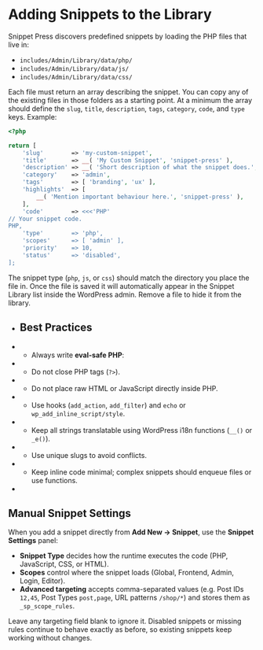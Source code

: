 ﻿# Adding Snippets to the Library

Snippet Press discovers predefined snippets by loading the PHP files that live in:

- `includes/Admin/Library/data/php/`
- `includes/Admin/Library/data/js/`
- `includes/Admin/Library/data/css/`

Each file must return an array describing the snippet. You can copy any of the existing
files in those folders as a starting point. At a minimum the array should define the
`slug`, `title`, `description`, `tags`, `category`, `code`, and `type` keys. Example:

```php
<?php

return [
    'slug'        => 'my-custom-snippet',
    'title'       => __( 'My Custom Snippet', 'snippet-press' ),
    'description' => __( 'Short description of what the snippet does.', 'snippet-press' ),
    'category'    => 'admin',
    'tags'        => [ 'branding', 'ux' ],
    'highlights'  => [
        __( 'Mention important behaviour here.', 'snippet-press' ),
    ],
    'code'        => <<<'PHP'
// Your snippet code.
PHP,
    'type'        => 'php',
    'scopes'      => [ 'admin' ],
    'priority'    => 10,
    'status'      => 'disabled',
];
```

The snippet type (`php`, `js`, or `css`) should match the directory you place the file in.
Once the file is saved it will automatically appear in the Snippet Library list inside
the WordPress admin. Remove a file to hide it from the library.

* ## Best Practices
 * - Always write **eval-safe PHP**:
 *   - Do not close PHP tags (`?>`).
 *   - Do not place raw HTML or JavaScript directly inside PHP.
 *   - Use hooks (`add_action`, `add_filter`) and `echo` or `wp_add_inline_script/style`.
 * - Keep all strings translatable using WordPress i18n functions (`__()` or `_e()`).
 * - Use unique slugs to avoid conflicts.
 * - Keep inline code minimal; complex snippets should enqueue files or use functions.
 *

## Manual Snippet Settings

When you add a snippet directly from **Add New → Snippet**, use the **Snippet Settings** panel:

- **Snippet Type** decides how the runtime executes the code (PHP, JavaScript, CSS, or HTML).
- **Scopes** control where the snippet loads (Global, Frontend, Admin, Login, Editor).
- **Advanced targeting** accepts comma-separated values (e.g. Post IDs `12,45`, Post Types `post,page`, URL patterns `/shop/*`) and stores them as `_sp_scope_rules`.

Leave any targeting field blank to ignore it. Disabled snippets or missing rules continue to behave exactly as before, so existing snippets keep working without changes.
